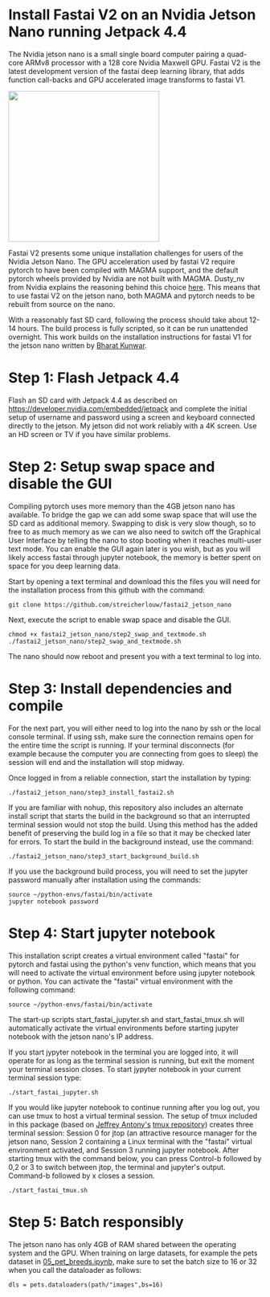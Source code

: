 # Install Fastai V2 on an Nvidia Jetson Nano running Jetpack 4.4

The Nvidia jetson nano is a small single board computer pairing a quad-core ARMv8 processor with a 128 core Nvidia Maxwell GPU. Fastai V2 is the latest development version of the fastai deep learning library, that adds function call-backs and GPU accelerated image transforms to fastai V1.

<img src="https://devblogs.nvidia.com/wp-content/uploads/2019/03/Jetson-Nano_3QTR-Front_Left-1920px-1024x776.png" width="300">

Fastai V2 presents some unique installation challenges for users of the Nvidia Jetson Nano. The GPU acceleration used by fastai V2 require pytorch to have been compiled with MAGMA support, and the default pytorch wheels provided by Nvidia are not built with MAGMA. Dusty_nv from Nvidia explains the reasoning behind this choice [here](https://forums.developer.nvidia.com/t/pytorch-for-jetson-nano-version-1-5-0-now-available/72048/201). This means that to use fastai V2 on the jetson nano, both MAGMA and pytorch needs to be rebuilt from source on the nano.

With a reasonably fast SD card, following the process should take about 12-14 hours. The build process is fully scripted, so it can be run unattended overnight. This work builds on the installation instructions for fastai V1 for the jetson nano written by [Bharat Kunwar](https://github.com/brtknr/fastai-jetson-nano).

# Step 1: Flash Jetpack 4.4
Flash an SD card with Jetpack 4.4 as described on https://developer.nvidia.com/embedded/jetpack and complete the initial setup of username and password using a screen and keyboard connected directly to the jetson. My jetson did not work reliably with a 4K screen. Use an HD screen or TV if you have similar problems.

# Step 2: Setup swap space and disable the GUI
Compiling pytorch uses more memory than the 4GB jetson nano has available. To bridge the gap we can add some swap space that will use the SD card as additional memory. Swapping to disk is very slow though, so to free to as much memory as we can we also need to switch off the Graphical User Interface by telling the nano to stop booting when it reaches multi-user text mode. You can enable the GUI again later is you wish, but as you will likely access fastai through jupyter notebook, the memory is better spent on space for you deep learning data. 

Start by opening a text terminal and download this the files you will need for the installation process from this github with the command:
```
git clone https://github.com/streicherlouw/fastai2_jetson_nano
```
Next, execute the script to enable swap space and disable the GUI.
```
chmod +x fastai2_jetson_nano/step2_swap_and_textmode.sh
./fastai2_jetson_nano/step2_swap_and_textmode.sh
```
The nano should now reboot and present you with a text terminal to log into.

# Step 3: Install dependencies and compile
For the next part, you will either need to log into the nano by ssh or the local console terminal. If using ssh, make sure the connection remains open for the entire time the script is running. If your terminal disconnects (for example because the computer you are connecting from goes to sleep) the session will end and the installation will stop midway.

Once logged in from a reliable connection, start the installation by typing: 
```
./fastai2_jetson_nano/step3_install_fastai2.sh
```
If you are familiar with nohup, this repository also includes an alternate install script that starts the build in the background so that an interrupted terminal session would not stop the build. Using this method has the added benefit of preserving the build log in a file so that it may be checked later for errors. To start the build in the background instead, use the command:
```
./fastai2_jetson_nano/step3_start_background_build.sh
```
If you use the background build process, you will need to set the jupyter password manually after installation using the commands:
```
source ~/python-envs/fastai/bin/activate
jupyter notebook password
```
# Step 4: Start jupyter notebook
This installation script creates a virtual environment called "fastai" for pytorch and fastai using the python's venv function, which means that you will need to activate the virtual environment before using jupyter notebook or python. You can activate the "fastai" virtual environment with the following command:
```
source ~/python-envs/fastai/bin/activate
```
The start-up scripts start_fastai_jupyter.sh and start_fastai_tmux.sh will automatically activate the virtual environments before starting jupyter notebook with the jetson nano's IP address.

If you start jypyter notebook in the terminal you are logged into, it will operate for as long as the terminal session is running, but exit the moment your terminal session closes. To start jypyter notebook in your current terminal session type:
```
./start_fastai_jupyter.sh
```
If you would like jupyter notebook to continue running after you log out, you can use tmux to host a virtual terminal session. The setup of tmux included in this package (based on [Jeffrey Antony's](https://github.com/jeffreyantony) [tmux repository](https://github.com/jeffreyantony/tmux-fastai/blob/master/tmux-fastai.sh)) creates three terminal session: Session 0 for jtop (an attractive resource manager for the jetson nano, Session 2 containing a Linux terminal with the "fastai" virtual environment activated, and Session 3 running jupyter notebook. After starting tmux with the command below, you can press Control-b followed by 0,2 or 3 to switch between jtop, the terminal and jupyter's output. Command-b followed by x closes a session.
```
./start_fastai_tmux.sh
```
# Step 5: Batch responsibly
The jetson nano has only 4GB of RAM shared between the operating system and the GPU. When training on large datasets, for example the pets dataset in [05_pet_breeds.ipynb](https://github.com/fastai/course-v4/blob/master/nbs/05_pet_breeds.ipynb), make sure to set the batch size to 16 or 32 when you call the dataloader as follows:
```
dls = pets.dataloaders(path/"images",bs=16)
```
